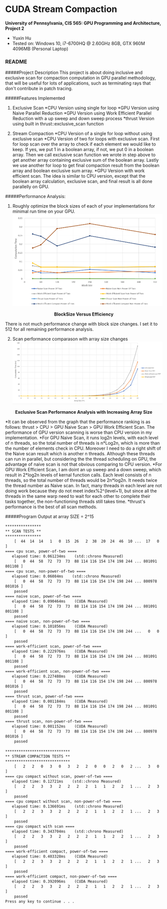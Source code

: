 CUDA Stream Compaction
======================

**University of Pennsylvania, CIS 565: GPU Programming and Architecture, Project 2**

* Yuxin Hu
* Tested on: Windows 10, i7-6700HQ @ 2.60GHz 8GB, GTX 960M 4096MB (Personal Laptop)

### README
#####Project Description
This project is about doing inclusive and exclusive scan for compaction computation in GPU parallel methodology, that will be useful for lots of applications, such as terminating rays that don't contribute in patch tracing.

#####Features Implemented
1. Exclusive Scan
   *CPU Version using single for loop
   *GPU Version using Naive Parallel Reduction
   *GPU Version using Work Efficient Parallel Reduction with a up sweep and down sweep process
   *thrust Version using built in thrust::exclusive_scan function
   
2. Stream Compaction
   *CPU Version of a single for loop without using exclusive scan
   *CPU Version of two for loops with exclusive scan. First for loop scan over the array to check if each element we would like to keep. If yes, we put 1 in a boolean array, if not, we put 0 in a boolean array. Then we call exclusive scan function we wrote in step above to get another array containing exclusive sum of the boolean array. Lastly we use another for loop to get final compaction result from the boolean array and boolean exclusive sum array.
   *GPU Version with work efficient scan. The idea is similar to CPU version, except that the boolean array calculation, exclusive scan, and final result is all done parallelly on GPU.

#####Performance Analysis: 
1. Roughly optimize the block sizes of each of your implementations for minimal run time on your GPU.
![BlockSize Versus Efficiency](/img/BlocksizeAndEfficiency.PNG)
<p align="center"><b>BlockSize Versus Efficiency</b></p>

There is not much performance change with block size changes. I set it to 512 for all remaining performance analysis.

2. Scan performance comparason with array size changes
![ScanPerformanceAnalysis](/img/ScanPerformanceAnalysis.PNG)
<p align="center"><b>Exclusive Scan Performance Analysis with Increasing Array Size</b></p>
*It can be observed from the graph that the performance ranking is as follows: thrust > CPU > GPU Naive Scan > GPU Work Efficient Scan. The performance of GPU version scanning is worse than CPU version in my implementation. 
*For GPU Naive Scan, it runs log2n levels, with each level of n threads, so the total number of threads is n*Log2n, which is more than the number of elements check in CPU. Moreover I need to do a right shift of the Naive scan result which is another n threads. Although these threads can run in parallel, but considering the the thread scheduling on GPU, the advantage of naive scan is not that obvious comparing to CPU version. 
*For GPU Work Efficient Scan, I am doint an up sweep and a down sweep, which result in 2*log2n levels of kernal function calls. Each level consists of n threads, so the total number of threads would be 2n*log2n. It needs twice the thread number as Naive scan. In fact, many threads in each level are not doing work because they do not meet index%2^(level+1), but since all the threads in the same warp need to wait for each other to complete their tasks together, the non-functioning threads still takes time.
*thrust's performance is the best of all scan methods.


#####Program Output at array SIZE = 2^15
```
****************
** SCAN TESTS **
****************
    [  44  14  14   1   0  15  26   2  38  20  24  46  10 ...  17   0 ]
==== cpu scan, power-of-two ====
   elapsed time: 0.061234ms    (std::chrono Measured)
    [   0  44  58  72  73  73  88 114 116 154 174 198 244 ... 801091 801108 ]
==== cpu scan, non-power-of-two ====
   elapsed time: 0.06084ms    (std::chrono Measured)
    [   0  44  58  72  73  73  88 114 116 154 174 198 244 ... 800978 801016 ]
    passed
==== naive scan, power-of-two ====
   elapsed time: 0.090464ms    (CUDA Measured)
    [   0  44  58  72  73  73  88 114 116 154 174 198 244 ... 801091 801108 ]
    passed
==== naive scan, non-power-of-two ====
   elapsed time: 0.101856ms    (CUDA Measured)
    [   0  44  58  72  73  73  88 114 116 154 174 198 244 ...   0   0 ]
    passed
==== work-efficient scan, power-of-two ====
   elapsed time: 0.222976ms    (CUDA Measured)
    [   0  44  58  72  73  73  88 114 116 154 174 198 244 ... 801091 801108 ]
    passed
==== work-efficient scan, non-power-of-two ====
   elapsed time: 0.227488ms    (CUDA Measured)
    [   0  44  58  72  73  73  88 114 116 154 174 198 244 ... 800978 801016 ]
    passed
==== thrust scan, power-of-two ====
   elapsed time: 0.001184ms    (CUDA Measured)
    [   0  44  58  72  73  73  88 114 116 154 174 198 244 ... 801091 801108 ]
    passed
==== thrust scan, non-power-of-two ====
   elapsed time: 0.001152ms    (CUDA Measured)
    [   0  44  58  72  73  73  88 114 116 154 174 198 244 ... 800978 801016 ]
    passed

*****************************
** STREAM COMPACTION TESTS **
*****************************
    [   2   2   0   3   0   3   2   2   0   0   2   0   2 ...   3   0 ]
==== cpu compact without scan, power-of-two ====
   elapsed time: 0.12721ms    (std::chrono Measured)
    [   2   2   3   3   2   2   2   2   1   1   2   2   1 ...   2   3 ]
    passed
==== cpu compact without scan, non-power-of-two ====
   elapsed time: 0.136691ms    (std::chrono Measured)
    [   2   2   3   3   2   2   2   2   1   1   2   2   1 ...   2   3 ]
    passed
==== cpu compact with scan ====
   elapsed time: 0.343704ms    (std::chrono Measured)
    [   2   2   3   3   2   2   2   2   1   1   2   2   1 ...   2   3 ]
    passed
==== work-efficient compact, power-of-two ====
   elapsed time: 0.403328ms    (CUDA Measured)
    [   2   2   3   3   2   2   2   2   1   1   2   2   1 ...   2   3 ]
    passed
==== work-efficient compact, non-power-of-two ====
   elapsed time: 0.392096ms    (CUDA Measured)
    [   2   2   3   3   2   2   2   2   1   1   2   2   1 ...   2   3 ]
    passed
Press any key to continue . . .
```


